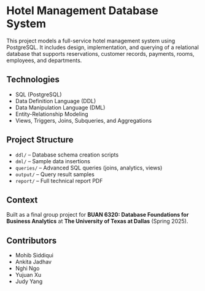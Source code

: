 # Hotel Management Database System

This project models a full-service hotel management system using PostgreSQL. It includes design, implementation, and querying of a relational database that supports reservations, customer records, payments, rooms, employees, and departments.

## Technologies 
- SQL (PostgreSQL)
- Data Definition Language (DDL)
- Data Manipulation Language (DML)
- Entity-Relationship Modeling
- Views, Triggers, Joins, Subqueries, and Aggregations

## Project Structure
- `ddl/` – Database schema creation scripts
- `dml/` – Sample data insertions
- `queries/` – Advanced SQL queries (joins, analytics, views)
- `output/` – Query result samples
- `report/` – Full technical report PDF

## Context
Built as a final group project for **BUAN 6320: Database Foundations for Business Analytics** at **The University of Texas at Dallas** (Spring 2025).

## Contributors
- Mohib Siddiqui
- Ankita Jadhav
- Nghi Ngo
- Yujuan Xu
- Judy Yang
